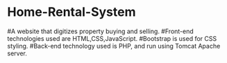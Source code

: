 # Home-Rental-System
#A website that digitizes property buying and selling.
#Front-end technologies used are HTML,CSS,JavaScript.
#Bootstrap is used for CSS styling.
#Back-end technology used is PHP, and run using Tomcat Apache server.  
